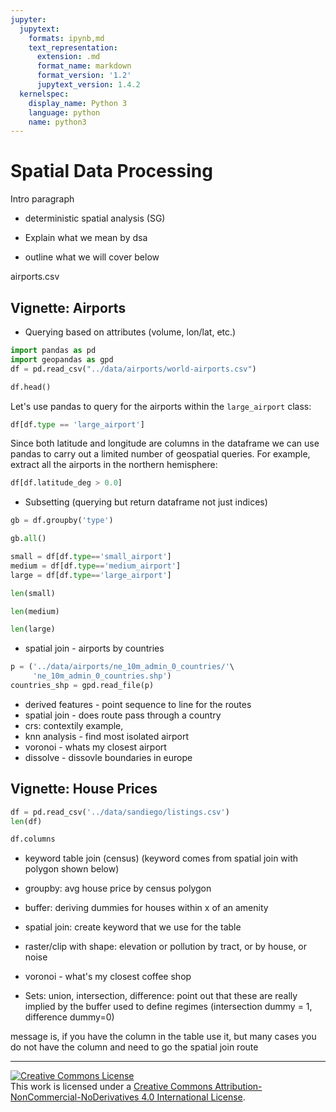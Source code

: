 ```yaml
---
jupyter:
  jupytext:
    formats: ipynb,md
    text_representation:
      extension: .md
      format_name: markdown
      format_version: '1.2'
      jupytext_version: 1.4.2
  kernelspec:
    display_name: Python 3
    language: python
    name: python3
---
```


<!-- #region deletable=true editable=true -->
# Spatial Data Processing

Intro paragraph
* deterministic spatial analysis (SG)

* Explain what we mean by dsa
* outline what we will cover below


 airports.csv
<!-- #endregion -->

<!-- #region deletable=true editable=true -->
## Vignette: Airports
<!-- #endregion -->

<!-- #region deletable=true editable=true -->
- Querying based on attributes (volume, lon/lat, etc.)
<!-- #endregion -->

```python deletable=true editable=true
import pandas as pd
import geopandas as gpd
df = pd.read_csv("../data/airports/world-airports.csv")
```

```python
df.head()
```

Let's use pandas to query for the airports within the `large_airport` class:

```python
df[df.type == 'large_airport']
```

<!-- #region deletable=true editable=true -->
Since both latitude and longitude are columns in the dataframe we can use pandas to carry out a limited number of geospatial queries. For example, extract all the airports in the northern hemisphere:
<!-- #endregion -->

```python
df[df.latitude_deg > 0.0]
```

<!-- #region deletable=true editable=true -->
- Subsetting (querying but return dataframe not just indices)
<!-- #endregion -->

```python
gb = df.groupby('type')
```

```python
gb.all()
```

```python
small = df[df.type=='small_airport']
medium = df[df.type=='medium_airport']
large = df[df.type=='large_airport']
```

```python
len(small)
```

```python
len(medium)
```

```python
len(large)
```

<!-- #region deletable=true editable=true -->
- spatial join - airports by countries
<!-- #endregion -->

```python
p = ('../data/airports/ne_10m_admin_0_countries/'\
     'ne_10m_admin_0_countries.shp')
countries_shp = gpd.read_file(p)
```

<!-- #region deletable=true editable=true -->
- derived features - point sequence to line for the routes
- spatial join - does route pass through a country
- crs: contextily example, 
- knn analysis - find most isolated airport
- voronoi - whats my closest airport
- dissolve - dissovle boundaries in europe
<!-- #endregion -->

## Vignette: House Prices

```python
df = pd.read_csv('../data/sandiego/listings.csv')
len(df)
```

```python
df.columns
```

<!-- #region deletable=true editable=true -->
- keyword table join (census)
(keyword comes from spatial join with polygon shown below)

- groupby: avg house price by census polygon
- buffer: deriving dummies for houses within x of an amenity
- spatial join: create keyword that we use for the table
- raster/clip with shape: elevation or pollution by tract, or by house, or  noise
- voronoi - what's my closest coffee shop

- Sets: union, intersection, difference: point out that these are really implied by the buffer used to define regimes (intersection dummy = 1, difference dummy=0)

message is, if you have the column in the table use it, but many cases you do not have the column and need to go the spatial join route
<!-- #endregion -->

---

<a rel="license" href="http://creativecommons.org/licenses/by-nc-nd/4.0/"><img alt="Creative Commons License" style="border-width:0" src="https://i.creativecommons.org/l/by-nc-nd/4.0/88x31.png" /></a><br />This work is licensed under a <a rel="license" href="http://creativecommons.org/licenses/by-nc-nd/4.0/">Creative Commons Attribution-NonCommercial-NoDerivatives 4.0 International License</a>.
